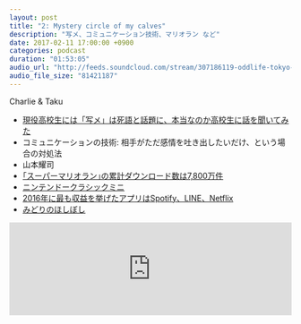 ```yaml
---
layout: post
title: "2: Mystery circle of my calves"
description: "写メ、コミュニケーション技術、マリオラン など"
date: 2017-02-11 17:00:00 +0900
categories: podcast
duration: "01:53:05"
audio_url: "http://feeds.soundcloud.com/stream/307186119-oddlife-tokyo-2-mystery-circle-of-my-calves.mp3"
audio_file_size: "81421187"
---
```

Charlie & Taku

- [現役高校生には「写メ」は死語と話題に、本当なのか高校生に話を聞いてみた](http://www.danshihack.com/2017/02/02/junp/shame-shigo.html)
- コミュニケーションの技術: 相手がただ感情を吐き出したいだけ、という場合の対処法
- 山本耀司
- [｢スーパーマリオラン｣の累計ダウンロード数は7,800万件](http://taisy0.com/2017/02/01/79193.html)
- [ニンテンドークラシックミニ](https://topics.nintendo.co.jp/c/article/d2923b54-8552-11e6-9b38-063b7ac45a6d.html)
- [2016年に最も収益を挙げたアプリはSpotify、LINE、Netflix](http://jp.techcrunch.com/2017/01/14/20170113spotify-netflix-line-pandora-hbo-now-top-the-list-of-2016s-biggest-apps-by-revenue/)
- [みどりのほしぼし](http://www.obokaidem.com/jp/midorinohoshiboshi/)

<iframe width="100%" height="166" scrolling="no" frameborder="no" src="https://w.soundcloud.com/player/?url=https%3A//api.soundcloud.com/tracks/307186119&amp;color=ff5500&amp;auto_play=false&amp;hide_related=false&amp;show_comments=true&amp;show_user=true&amp;show_reposts=false"></iframe>
